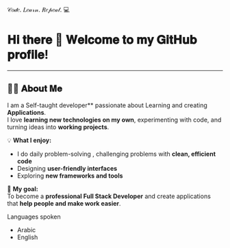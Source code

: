 𝒞𝑜𝒹𝑒. 𝐿𝑒𝒶𝓇𝓃. 𝑅𝑒𝓅𝑒𝒶𝓉. 💻

# 𝐇𝐢 𝐭𝐡𝐞𝐫𝐞  🌸 𝐖𝐞𝐥𝐜𝐨𝐦𝐞 𝐭𝐨 𝐦𝐲 𝐆𝐢𝐭𝐇𝐮𝐛 𝐩𝐫𝐨𝐟𝐢𝐥𝐞!  

---

## 👩‍💻 𝐀𝐛𝐨𝐮𝐭 𝐌𝐞

I am a Self-taught developer** passionate about Learning and  creating **Applications**.  
I love **learning new technologies on my own**, experimenting with code, and turning ideas into **working projects**.  

💡 **What I enjoy:**  
- I do daily problem-solving , challenging problems with **clean, efficient code**  
- Designing **user-friendly interfaces**  
- Exploring **new frameworks and tools**  

🎯 **My goal:**  
To become a **professional Full Stack Developer** and create applications that **help people and make work easier**.  

Languages spoken 
- Arabic
- English



